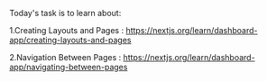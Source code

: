 
Today's task is to learn about:

1.Creating Layouts and Pages : https://nextjs.org/learn/dashboard-app/creating-layouts-and-pages

2.Navigation Between Pages : https://nextjs.org/learn/dashboard-app/navigating-between-pages